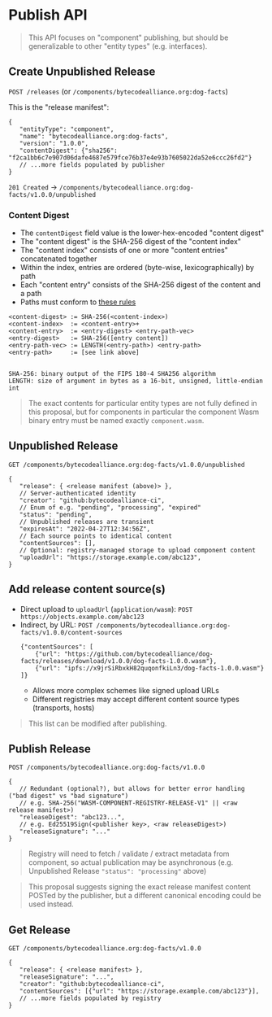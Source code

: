 # Publish API

> This API focuses on "component" publishing, but should be generalizable to other "entity types" (e.g. interfaces).

## Create Unpublished Release
`POST /releases` (or `/components/bytecodealliance.org:dog-facts`)

This is the "release manifest":
```jsonc
{
   "entityType": "component",
   "name": "bytecodealliance.org:dog-facts",
   "version": "1.0.0",
   "contentDigest": {"sha256": "f2ca1bb6c7e907d06dafe4687e579fce76b37e4e93b7605022da52e6ccc26fd2"}
   // ...more fields populated by publisher
}
```
`201 Created` -> `/components/bytecodealliance.org:dog-facts/v1.0.0/unpublished`

### Content Digest

* The `contentDigest` field value is the lower-hex-encoded "content digest"
* The "content digest" is the SHA-256 digest of the "content index"
* The "content index" consists of one or more "content entries" concatenated together
 * Within the index, entries are ordered (byte-wise, lexicographically) by path
* Each "content entry" consists of the SHA-256 digest of the content and a path
 * Paths must conform to [these rules](https://fuchsia.dev/fuchsia-src/development/source_code/archive_format#path_data)

```
<content-digest> := SHA-256(<content-index>)
<content-index>  := <content-entry>+
<content-entry>  := <entry-digest> <entry-path-vec>
<entry-digest>   := SHA-256([entry content])
<entry-path-vec> := LENGTH(<entry-path>) <entry-path>
<entry-path>     := [see link above]


SHA-256: binary output of the FIPS 180-4 SHA256 algorithm
LENGTH: size of argument in bytes as a 16-bit, unsigned, little-endian int
```
> The exact contents for particular entity types are not fully defined in this proposal, but for components in particular the component Wasm binary entry must be named exactly `component.wasm`.

## Unpublished Release 
`GET /components/bytecodealliance.org:dog-facts/v1.0.0/unpublished`
```jsonc
{
   "release": { <release manifest (above)> },
   // Server-authenticated identity
   "creator": "github:bytecodealliance-ci",
   // Enum of e.g. "pending", "processing", "expired"
   "status": "pending",
   // Unpublished releases are transient
   "expiresAt": "2022-04-27T12:34:56Z",
   // Each source points to identical content
   "contentSources": [],
   // Optional: registry-managed storage to upload component content
   "uploadUrl": "https://storage.example.com/abc123",
}
```

## Add release content source(s)

* Direct upload to `uploadUrl` (`application/wasm`):
   `POST https://objects.example.com/abc123`
* Indirect, by URL:
   `POST /components/bytecodealliance.org:dog-facts/v1.0.0/content-sources`
   ```jsonc
   {"contentSources": [
       {"url": "https://github.com/bytecodealliance/dog-facts/releases/download/v1.0.0/dog-facts-1.0.0.wasm"},
       {"url": "ipfs://x9jrSiRbxkH82quqonfkiLn3/dog-facts-1.0.0.wasm"}
   ]}
   ```
   * Allows more complex schemes like signed upload URLs
   * Different registries may accept different content source types (transports, hosts)

> This list can be modified after publishing.

## Publish Release
`POST /components/bytecodealliance.org:dog-facts/v1.0.0`
```jsonc
{
   // Redundant (optional?), but allows for better error handling ("bad digest" vs "bad signature")
   // e.g. SHA-256("WASM-COMPONENT-REGISTRY-RELEASE-V1" || <raw release manifest>)
   "releaseDigest": "abc123...",
   // e.g. Ed25519Sign(<publisher key>, <raw releaseDigest>)
   "releaseSignature": "..."
}
```

> Registry will need to fetch / validate / extract metadata from component, so actual publication may be asynchronous (e.g. Unpublished Release `"status": "processing"` above)

> This proposal suggests signing the exact release manifest content POSTed by the publisher, but a different canonical encoding could be used instead.

## Get Release
`GET /components/bytecodealliance.org:dog-facts/v1.0.0`
```jsonc
{
   "release": { <release manifest> },
   "releaseSignature": "...",
   "creator": "github:bytecodealliance-ci",
   "contentSources": [{"url": "https://storage.example.com/abc123"}],
   // ...more fields populated by registry
}
```

